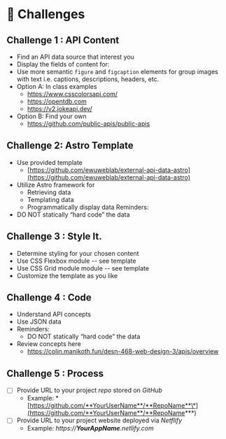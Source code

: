 # 💯 Challenges

## Challenge 1 : API Content

* Find an API data source that interest you
* Display the fields of content for:
* Use more semantic `figure` and `figcaption` elements for group images with text i.e. captions, descriptions, headers, etc.
* Option A: In class examples
  * https://www.csscolorsapi.com/
  * https://opentdb.com
  * https://v2.jokeapi.dev/
* Option B: Find your own
  * https://github.com/public-apis/public-apis

## Challenge 2: Astro Template

* Use provided template
  * [https://github.com/ewuweblab/external-api-data-astro](https://github.com/ewuweblab/external-api-data-astro)
* Utilize Astro framework for
  * Retrieving data
  * Templating data
  * Programmatically display data Reminders:
* DO NOT statically “hard code” the data

## Challenge 3 : Style It.

* Determine styling for your chosen content
* Use CSS Flexbox module -- see template
* Use CSS Grid module module -- see template
* Customize the template as you like

## Challenge 4 : Code

* Understand API concepts
* Use JSON data
* Reminders:
  * DO NOT statically “hard code” the data
* Review concepts here
  * https://colin.manikoth.fun/desn-468-web-design-3/apis/overview

## Challenge 5 : Process

* [ ] Provide URL to your project _repo_ stored on _GitHub_
  * Example: \*[https://github.com/**YourUserName**/**RepoName**\*](https://github.com/**YourUserName**/**RepoName***)
* [ ] Provide URL to your project website deployed via _Netflify_
  * Example: _https://**YourAppName**.netlify.com_
